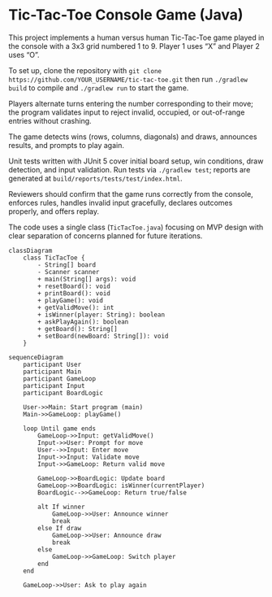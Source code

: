 # Tic-Tac-Toe Console Game (Java)

This project implements a human versus human Tic-Tac-Toe game played in the console with a 3x3 grid numbered 1 to 9. Player 1 uses “X” and Player 2 uses “O”.

To set up, clone the repository with `git clone https://github.com/YOUR_USERNAME/tic-tac-toe.git` then run `./gradlew build` to compile and `./gradlew run` to start the game.

Players alternate turns entering the number corresponding to their move; the program validates input to reject invalid, occupied, or out-of-range entries without crashing.

The game detects wins (rows, columns, diagonals) and draws, announces results, and prompts to play again.

Unit tests written with JUnit 5 cover initial board setup, win conditions, draw detection, and input validation. Run tests via `./gradlew test`; reports are generated at `build/reports/tests/test/index.html`.

Reviewers should confirm that the game runs correctly from the console, enforces rules, handles invalid input gracefully, declares outcomes properly, and offers replay.

The code uses a single class (`TicTacToe.java`) focusing on MVP design with clear separation of concerns planned for future iterations.

```mermaid
classDiagram
    class TicTacToe {
        - String[] board
        - Scanner scanner
        + main(String[] args): void
        + resetBoard(): void
        + printBoard(): void
        + playGame(): void
        + getValidMove(): int
        + isWinner(player: String): boolean
        + askPlayAgain(): boolean
        + getBoard(): String[]
        + setBoard(newBoard: String[]): void
    }
```

```mermaid
sequenceDiagram
    participant User
    participant Main
    participant GameLoop
    participant Input
    participant BoardLogic

    User->>Main: Start program (main)
    Main->>GameLoop: playGame()

    loop Until game ends
        GameLoop->>Input: getValidMove()
        Input->>User: Prompt for move
        User-->>Input: Enter move
        Input->>Input: Validate move
        Input->>GameLoop: Return valid move

        GameLoop->>BoardLogic: Update board
        GameLoop->>BoardLogic: isWinner(currentPlayer)
        BoardLogic-->>GameLoop: Return true/false

        alt If winner
            GameLoop->>User: Announce winner
            break
        else If draw
            GameLoop->>User: Announce draw
            break
        else
            GameLoop->>GameLoop: Switch player
        end
    end

    GameLoop->>User: Ask to play again
```